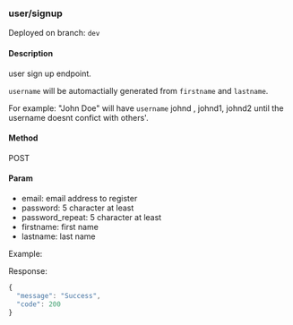 ### **user/signup**

Deployed on branch: `dev`

#### **Description**

user sign up endpoint.

`username` will be automactially generated from `firstname` and `lastname`.

For example: "John Doe" will have `username` johnd , johnd1, johnd2 until the username doesnt confict with others'.

#### **Method**

POST

#### **Param**

- email: email address to register
- password: 5 character at least
- password_repeat: 5 character at least
- firstname: first name
- lastname: last name

Example:

Response:
```javascript
{
  "message": "Success",
  "code": 200
}
```
